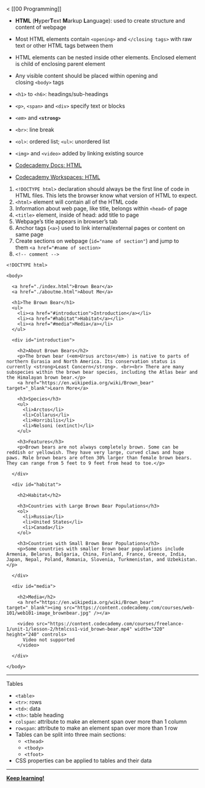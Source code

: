 < [[00 Programming]]

- **HTML** (**H**yper**T**ext **M**arkup **L**anguage): used to create structure and content of webpage
- Most HTML elements contain `<opening>` and `</closing tags>` with raw text or other HTML tags between them
- HTML elements can be nested inside other elements. Enclosed element is child of enclosing parent element
- Any visible content should be placed within opening and closing `<body>` tags
- `<h1>` to `<h6>`: headings/sub-headings
- `<p>`, `<span>` and `<div>` specify text or blocks
- *`<em>`* and **`<strong>`**
- `<br>`: line break
- `<ol>`: ordered list; `<ul>`: unordered list
- `<img>` and `<video>` added by linking existing source

- [Codecademy Docs: HTML](https://www.codecademy.com/resources/docs/html)
- [Codecademy Workspaces: HTML](https://www.codecademy.com/workspaces/new)

1. `<!DOCTYPE html>` declaration should always be the first line of code in HTML files. This lets the browser know what version of HTML to expect.
2. `<html>` element will contain all of the HTML code
3. Information about web page, like title, belongs within `<head>` of page
4. `<title>` element, inside of head: add title to page
5. Webpage’s title appears in browser’s tab
6. Anchor tags (`<a>`) used to link internal/external pages or content on same page
7. Create sections on webpage (`id="name of section"`) and jump to them `<a href="#name of section>`
10. `<!-- comment -->`

```
<!DOCTYPE html>

<body>

  <a href="./index.html">Brown Bear</a>
  <a href="./aboutme.html">About Me</a>

  <h1>The Brown Bear</h1>
  <ul>
    <li><a href="#introduction">Introduction</a></li>
    <li><a href="#habitat">Habitat</a></li>
    <li><a href="#media">Media</a></li>
  </ul>
  
  <div id="introduction">

    <h2>About Brown Bears</h2>
    <p>The brown bear (<em>Ursus arctos</em>) is native to parts of northern Eurasia and North America. Its conservation status is currently <strong>Least Concern</strong>. <br><br> There are many subspecies within the brown bear species, including the Atlas bear and the Himalayan brown bear.</p>
    <a href="https://en.wikipedia.org/wiki/Brown_bear" target="_blank">Learn More</a>

    <h3>Species</h3>
    <ul>
      <li>Arctos</li>
      <li>Collarus</li>
      <li>Horribilis</li>
      <li>Nelsoni (extinct)</li>
    </ul>

    <h3>Features</h3>
    <p>Brown bears are not always completely brown. Some can be reddish or yellowish. They have very large, curved claws and huge paws. Male brown bears are often 30% larger than female brown bears. They can range from 5 feet to 9 feet from head to toe.</p>

  </div>

  <div id="habitat">

    <h2>Habitat</h2>

    <h3>Countries with Large Brown Bear Populations</h3>
    <ol>
      <li>Russia</li>
      <li>United States</li>
      <li>Canada</li>
    </ol>
    
    <h3>Countries with Small Brown Bear Populations</h3>
    <p>Some countries with smaller brown bear populations include Armenia, Belarus, Bulgaria, China, Finland, France, Greece, India, Japan, Nepal, Poland, Romania, Slovenia, Turkmenistan, and Uzbekistan.</p>

  </div>

  <div id="media">

    <h2>Media</h2>
    <a href="https://en.wikipedia.org/wiki/Brown_bear" target="_blank"><img src="https://content.codecademy.com/courses/web-101/web101-image_brownbear.jpg" /></a>
    
    <video src="https://content.codecademy.com/courses/freelance-1/unit-1/lesson-2/htmlcss1-vid_brown-bear.mp4" width="320" height="240" controls>
      Video not supported
    </video>

  </div>

</body>
```

___
Tables

- `<table>`
- `<tr>`: rows
- `<td>`: data
- `<th>`: table heading
- `colspan`: attribute to make an element span over more than  1 column
- `rowspan`: attribute to make an element span over more than  1 row
- Tables can be split into three main sections:
	- `<thead>`
	- `<tbody>`
	- `<tfoot>`
- CSS properties can be applied to tables and their data
___

**[Keep learning!](https://www.codecademy.com/enrolled/courses/learn-html)**

